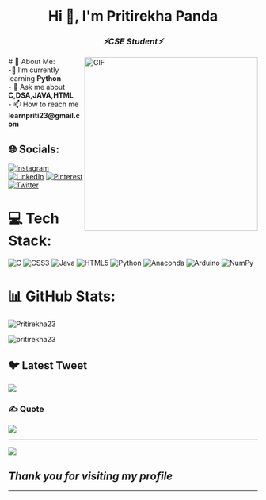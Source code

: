 <h1 align="center">Hi 👋, I'm Pritirekha Panda</h1>
<h3 align="center"><b><i>⚡CSE Student⚡</i></b></h3>
 
 <img align="right" height="350px" width="350px" alt="GIF" src="https://camo.githubusercontent.com/5ff9182d12e799168a3bb67b88df7388ae08ede3/68747470733a2f2f6d69726f2e6d656469756d2e636f6d2f6d61782f3837352f312a7164415731546a434e353768316c6275757a766368672e676966" />
# 💫 About Me:
 <br>-🌱 I’m currently learning <b>Python</b><br>- 💬 Ask me about <b>C,DSA,JAVA,HTML</b><br>- 📫 How to reach me <b>learnpriti23@gmail.com</b>


## 🌐 Socials:
[![Instagram](https://img.shields.io/badge/Instagram-%23E4405F.svg?logo=Instagram&logoColor=white)](https://instagram.com/iampritirekha) [![LinkedIn](https://img.shields.io/badge/LinkedIn-%230077B5.svg?logo=linkedin&logoColor=white)](https://linkedin.com/in/iampritirekha) [![Pinterest](https://img.shields.io/badge/Pinterest-%23E60023.svg?logo=Pinterest&logoColor=white)](https://pinterest.com/iampritirekha) [![Twitter](https://img.shields.io/badge/Twitter-%231DA1F2.svg?logo=Twitter&logoColor=white)](https://twitter.com/pandapritirekha) 

# 💻 Tech Stack:
![C](https://img.shields.io/badge/c-%2300599C.svg?style=for-the-badge&logo=c&logoColor=white) ![CSS3](https://img.shields.io/badge/css3-%231572B6.svg?style=for-the-badge&logo=css3&logoColor=white) ![Java](https://img.shields.io/badge/java-%23ED8B00.svg?style=for-the-badge&logo=java&logoColor=white) ![HTML5](https://img.shields.io/badge/html5-%23E34F26.svg?style=for-the-badge&logo=html5&logoColor=white) ![Python](https://img.shields.io/badge/python-3670A0?style=for-the-badge&logo=python&logoColor=ffdd54) ![Anaconda](https://img.shields.io/badge/Anaconda-%2344A833.svg?style=for-the-badge&logo=anaconda&logoColor=white) ![Arduino](https://img.shields.io/badge/-Arduino-00979D?style=for-the-badge&logo=Arduino&logoColor=white) ![NumPy](https://img.shields.io/badge/numpy-%23013243.svg?style=for-the-badge&logo=numpy&logoColor=white)
# 📊 GitHub Stats:
<p><img align="center" src="https://github-profile-trophy.vercel.app/?username=Pritirekha23&theme=radical" alt="Pritirekha23" /></p>
<p><img align="center" src="https://github-readme-streak-stats.herokuapp.com/?user=pritirekha23&theme=radical" alt="pritirekha23" /></p>

## 🐦 Latest Tweet
[![](https://gtce.itsvg.in/api?username=pandapritirekha)](https://github.com/VishwaGauravIn/github-twitter-card-embed)

### ✍️  Quote
![](https://quotes-github-readme.vercel.app/api?type=vetical&theme=radical)



---
[![](https://visitcount.itsvg.in/api?id=Pritirekha23&icon=0&color=0)](https://visitcount.itsvg.in)



<h2><b><i> Thank you for visiting my profile</i><b></h2>
<hr>


